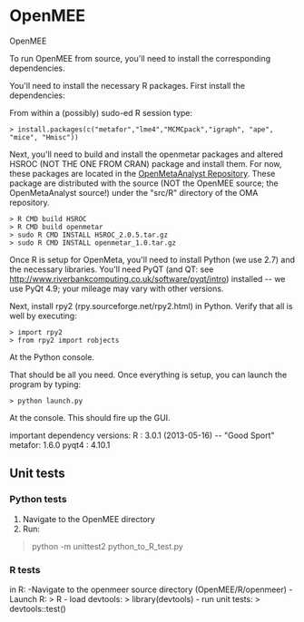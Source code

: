 OpenMEE
=======

OpenMEE

To run OpenMEE from source, you'll need to install the corresponding dependencies.

You'll need to install the necessary R packages. 
First install the dependencies:

From within a (possibly) sudo-ed R session type:

	> install.packages(c("metafor","lme4","MCMCpack","igraph", "ape", "mice", "Hmisc"))

Next, you'll need to build and install the openmetar packages and altered HSROC (NOT THE ONE FROM CRAN) package and install them. For now, these packages are located in the [OpenMetaAnalyst Repository](https://github.com/bwallace/OpenMeta-analyst-). These package are distributed with the source (NOT the OpenMEE source; the OpenMetaAnalyst source!) under the "src/R" directory of the OMA repository. 

    > R CMD build HSROC
    > R CMD build openmetar
    > sudo R CMD INSTALL HSROC_2.0.5.tar.gz
    > sudo R CMD INSTALL openmetar_1.0.tar.gz

Once R is setup for OpenMeta, you'll need to install Python (we use 2.7) and the necessary libraries. You'll need PyQT (and QT: see http://www.riverbankcomputing.co.uk/software/pyqt/intro) installed -- we use PyQt 4.9; your mileage may vary with other versions. 

Next, install rpy2 (rpy.sourceforge.net/rpy2.html) in Python. Verify that all is well by executing:

    > import rpy2
    > from rpy2 import robjects 

At the Python console.

That should be all you need. Once everything is setup, you can launch the program by typing:

    > python launch.py

At the console. This should fire up the GUI.

important dependency versions:
R      : 3.0.1 (2013-05-16) -- "Good Sport"
metafor: 1.6.0
pyqt4  : 4.10.1

Unit tests
-------------

### Python tests

1. Navigate to the OpenMEE directory
2. Run: 
> python -m unittest2 python_to_R_test.py

### R tests

in R:
    -Navigate to the openmeer source directory (OpenMEE/R/openmeer)
    -Launch R:
        > R
    - load devtools:
        > library(devtools)
    - run unit tests:
        > devtools::test()


